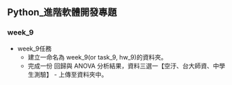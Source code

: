 ﻿## Python_進階軟體開發專題

### week_9

- week_9任務
    - 建立一命名為 week_9(or task_9, hw_9)的資料夾。
    - 完成一份 回歸與 ANOVA 分析結果，資料三選一【空汙、台大師資、中學生測驗】 - 上傳至資料夾中。
